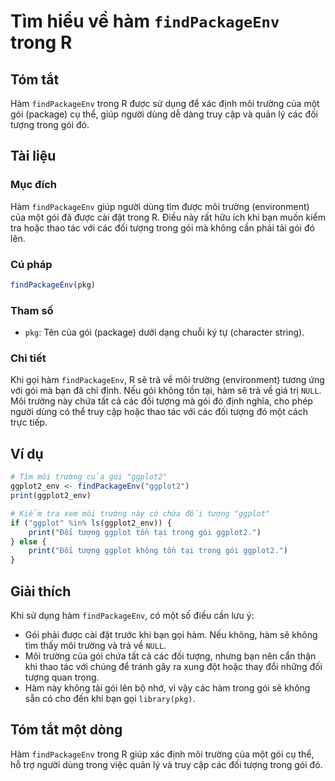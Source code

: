 <!--
Meta Description: # Tìm hiểu về hàm `findPackageEnv` trong R ## Tóm tắt Hàm `findPackageEnv` trong R được sử dụng để xác định môi trường của một gói (package) cụ thể, g...
Meta Keywords: gói, hàm, trong, đối, tượng
-->

# Tìm hiểu về hàm `findPackageEnv` trong R

## Tóm tắt
Hàm `findPackageEnv` trong R được sử dụng để xác định môi trường của một gói (package) cụ thể, giúp người dùng dễ dàng truy cập và quản lý các đối tượng trong gói đó.

## Tài liệu
### Mục đích
Hàm `findPackageEnv` giúp người dùng tìm được môi trường (environment) của một gói đã được cài đặt trong R. Điều này rất hữu ích khi bạn muốn kiểm tra hoặc thao tác với các đối tượng trong gói mà không cần phải tải gói đó lên.

### Cú pháp
```R
findPackageEnv(pkg)
```

### Tham số
- `pkg`: Tên của gói (package) dưới dạng chuỗi ký tự (character string).

### Chi tiết
Khi gọi hàm `findPackageEnv`, R sẽ trả về môi trường (environment) tương ứng với gói mà bạn đã chỉ định. Nếu gói không tồn tại, hàm sẽ trả về giá trị `NULL`. Môi trường này chứa tất cả các đối tượng mà gói đó định nghĩa, cho phép người dùng có thể truy cập hoặc thao tác với các đối tượng đó một cách trực tiếp.

## Ví dụ
```R
# Tìm môi trường của gói "ggplot2"
ggplot2_env <- findPackageEnv("ggplot2")
print(ggplot2_env)

# Kiểm tra xem môi trường này có chứa đối tượng "ggplot"
if ("ggplot" %in% ls(ggplot2_env)) {
    print("Đối tượng ggplot tồn tại trong gói ggplot2.")
} else {
    print("Đối tượng ggplot không tồn tại trong gói ggplot2.")
}
```

## Giải thích
Khi sử dụng hàm `findPackageEnv`, có một số điều cần lưu ý:
- Gói phải được cài đặt trước khi bạn gọi hàm. Nếu không, hàm sẽ không tìm thấy môi trường và trả về `NULL`.
- Môi trường của gói chứa tất cả các đối tượng, nhưng bạn nên cẩn thận khi thao tác với chúng để tránh gây ra xung đột hoặc thay đổi những đối tượng quan trọng.
- Hàm này không tải gói lên bộ nhớ, vì vậy các hàm trong gói sẽ không sẵn có cho đến khi bạn gọi `library(pkg)`.

## Tóm tắt một dòng
Hàm `findPackageEnv` trong R giúp xác định môi trường của một gói cụ thể, hỗ trợ người dùng trong việc quản lý và truy cập các đối tượng trong gói đó.